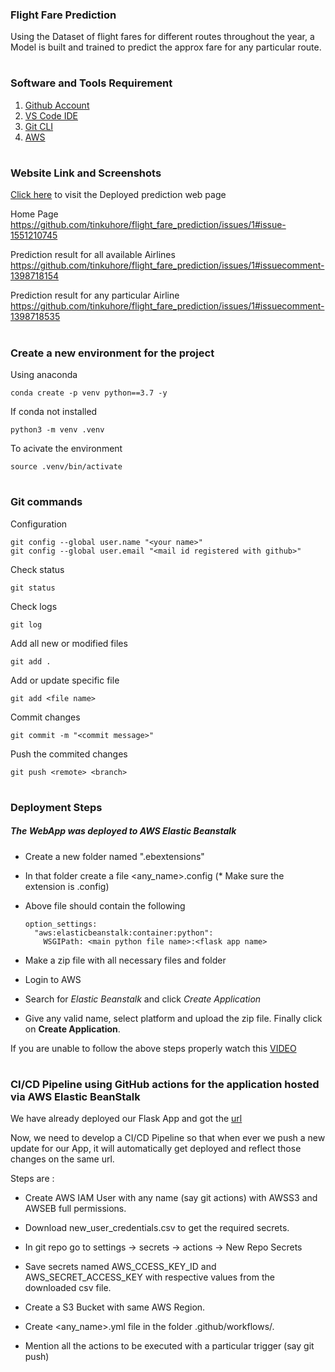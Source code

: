 ### Flight Fare Prediction
Using the Dataset of flight fares for different routes throughout the year, a Model is built and trained to predict the approx fare for any particular route.
#

### Software and Tools Requirement

1. [Github Account](https://github.com)
2. [VS Code IDE](https://code.visualstudio.com/download)
3. [Git CLI](https://git-scm.com/downloads)
4. [AWS](https://signin.aws.amazon.com/signin?redirect_uri=https%3A%2F%2Fconsole.aws.amazon.com%2Fconsole%2Fhome%3FhashArgs%3D%2523%26isauthcode%3Dtrue%26nc2%3Dh_ct%26src%3Dheader-signin%26state%3DhashArgsFromTB_ap-northeast-1_ef2524f0af9cef74&client_id=arn%3Aaws%3Asignin%3A%3A%3Aconsole%2Fcanvas&forceMobileApp=0&code_challenge=Sfrl3h4obawgO2thMln3jNbGpGNgNLfI42oub-ve2SY&code_challenge_method=SHA-256)

#

### Website Link and Screenshots
[Click here](http://predictflightfare-env.eba-438dqfva.ap-south-1.elasticbeanstalk.com/) to visit the Deployed prediction web page

Home Page
https://github.com/tinkuhore/flight_fare_prediction/issues/1#issue-1551210745

Prediction result for all available Airlines
https://github.com/tinkuhore/flight_fare_prediction/issues/1#issuecomment-1398718154

Prediction result for any particular Airline
https://github.com/tinkuhore/flight_fare_prediction/issues/1#issuecomment-1398718535

#

### Create a new environment for the project

Using anaconda
```
conda create -p venv python==3.7 -y
```

If conda not installed
```
python3 -m venv .venv
```
To acivate the environment
```
source .venv/bin/activate
```
#

### Git commands

Configuration
```
git config --global user.name "<your name>"
git config --global user.email "<mail id registered with github>"
```
Check status
```
git status
```
Check logs
```
git log
```
Add all new or modified files
```
git add .
```
Add or update specific file
```
git add <file name>
```
Commit changes
```
git commit -m "<commit message>"
```
Push the commited changes
```
git push <remote> <branch>
```
#

### Deployment Steps

##### The WebApp was deployed to AWS Elastic Beanstalk


- Create a new folder named ".ebextensions"

- In that folder create a file <any_name>.config (* Make sure the extension is .config)

- Above file should contain the following
  ```
  option_settings:
    "aws:elasticbeanstalk:container:python":
      WSGIPath: <main python file name>:<flask app name>
  ```

- Make a zip file with all necessary files and folder

- Login to AWS

- Search for *Elastic Beanstalk* and click *Create Application*

- Give any valid name, select platform and upload the zip file. Finally click on **Create Application**.

If you are unable to follow the above steps properly watch this [VIDEO](https://www.youtube.com/watch?v=zn23teIOcVw)

#


### **CI/CD Pipeline** using **GitHub actions** for the application hosted via AWS Elastic BeanStalk


We have already deployed our Flask App and got the [url](http://predictflightfare-env.eba-438dqfva.ap-south-1.elasticbeanstalk.com/)

Now, we need to develop a CI/CD Pipeline so that when ever we push a new update for our App, it will automatically get deployed and reflect those changes on the same url.

Steps are : 

- Create AWS IAM User with any name (say git actions) with AWSS3 and AWSEB full permissions.

- Download new_user_credentials.csv to get the required secrets.

- In git repo go to settings -> secrets -> actions -> New Repo Secrets

- Save secrets named AWS_CCESS_KEY_ID and AWS_SECRET_ACCESS_KEY with respective values from the downloaded csv file.

- Create a S3 Bucket with same AWS Region.

- Create <any_name>.yml file in the folder .github/workflows/.

- Mention all the actions to be executed with a particular trigger (say git push)
